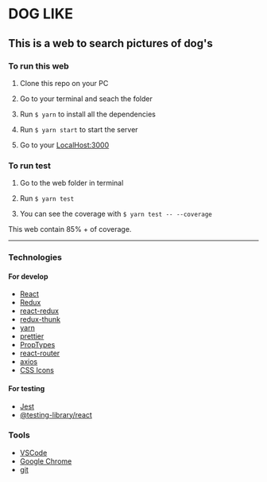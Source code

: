 # DOG LIKE

## This is a web to search pictures of dog's

### To run this web

1. Clone this repo on your PC

2. Go to your terminal and seach the folder

3. Run `$ yarn` to install all the dependencies

4. Run `$ yarn start` to start the server

5. Go to your [LocalHost:3000](http://localhost:3000)

### To run test

1. Go to the web folder in terminal

2. Run `$ yarn test`

3. You can see the coverage with `$ yarn test -- --coverage`

This web contain 85% + of coverage.

---

### Technologies

#### For develop

* [React](https://reactjs.org)
* [Redux](https://redux.js.org/)
* [react-redux](https://github.com/reduxjs/react-redux)
* [redux-thunk](https://github.com/reduxjs/redux-thunk)
* [yarn](https://yarnpkg.com/)
* [prettier](https://prettier.io)
* [PropTypes](https://www.npmjs.com/package/prop-types)
* [react-router](https://www.npmjs.com/package/react-router)
* [axios](https://www.npmjs.com/package/axios)
* [CSS Icons](https://css.gg/)

#### For testing

* [Jest](https://jestjs.io/)
* [@testing-library/react](https://github.com/testing-library/react-testing-library)

### Tools

* [VSCode](https://code.visualstudio.com/)
* [Google Chrome](https://www.google.com/chrome/)
* [git](https://git-scm.com/)
